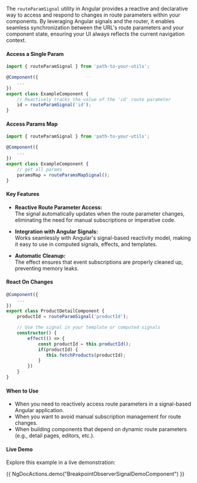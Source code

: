 The `routeParamSignal` utility in Angular provides a reactive and declarative way to access and respond to changes in route parameters within your components. By leveraging Angular signals and the router, it enables seamless synchronization between the URL's route parameters and your component state, ensuring your UI always reflects the current navigation context.

#### Access a Single Param

```typescript
import { routeParamSignal } from 'path-to-your-utils';

@Component({
    ...
})
export class ExampleComponent {
    // Reactively tracks the value of the 'id' route parameter
    id = routeParamSignal('id');
}
```

#### Access Params Map

```typescript
import { routeParamSignal } from 'path-to-your-utils';

@Component({
    ...
})
export class ExampleComponent {
    // get all params
    paramsMap = routeParamsMapSignal();
}
```

#### Key Features

- **Reactive Route Parameter Access:**  
    The signal automatically updates when the route parameter changes, eliminating the need for manual subscriptions or imperative code.

- **Integration with Angular Signals:**  
    Works seamlessly with Angular's signal-based reactivity model, making it easy to use in computed signals, effects, and templates.

- **Automatic Cleanup:**  
    The effect ensures that event subscriptions are properly cleaned up, preventing memory leaks.

#### React On Changes

```typescript
@Component({
    ...
})
export class ProductDetailComponent {
    productId = routeParamSignal('productId');

    // Use the signal in your template or computed signals
    constructor() {
        effect(() => {
            const productId = this.productId();
            if(productId) {
               this.fetchProducts(productId);
            }
        })
    }
}
```
#### When to Use

- When you need to reactively access route parameters in a signal-based Angular application.
- When you want to avoid manual subscription management for route changes.
- When building components that depend on dynamic route parameters (e.g., detail pages, editors, etc.).


#### Live Demo

Explore this example in a live demonstration:

{{ NgDocActions.demo("BreakpointObserverSignalDemoComponent") }}



